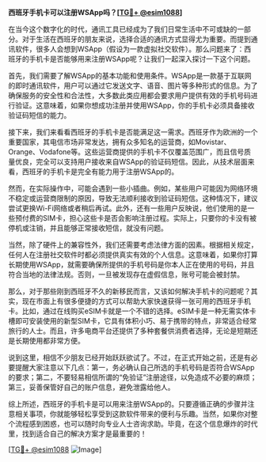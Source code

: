 **西班牙手机卡可以注册WSApp吗？[[TG💪+ @esim1088](https://t.me/s/esim1088)]**

在当今这个数字化的时代，通讯工具已经成为了我们日常生活中不可或缺的一部分。对于生活在西班牙的朋友来说，选择合适的通讯方式显得尤为重要。而提到通讯软件，很多人会想到WSApp（假设为一款虚拟社交软件）。那么问题来了：西班牙的手机卡是否能够用来注册WSApp呢？让我们一起深入探讨一下这个问题。

首先，我们需要了解WSApp的基本功能和使用条件。WSApp是一款基于互联网的即时通讯软件，用户可以通过它发送文字、语音、图片等多种形式的信息。为了确保服务的安全性和合法性，大多数此类应用都会要求用户提供有效的手机号码进行验证。这意味着，如果你想成功注册并使用WSApp，你的手机卡必须具备接收验证码短信的能力。

接下来，我们来看看西班牙的手机卡是否能满足这一需求。西班牙作为欧洲的一个重要国家，其电信市场非常发达，拥有众多知名的运营商，如Movistar、Orange、Vodafone等。这些运营商提供的手机卡不仅覆盖范围广，而且信号质量优良，完全可以支持用户接收来自WSApp的验证码短信。因此，从技术层面来看，西班牙的手机卡是完全有能力用于注册WSApp的。

然而，在实际操作中，可能会遇到一些小插曲。例如，某些用户可能因为网络环境不稳定或运营商限制的原因，导致无法顺利接收到验证码短信。这种情况下，建议尝试更换Wi-Fi网络或者稍后再试。此外，还有一些用户反映说，他们使用的是一些预付费的SIM卡，担心这些卡是否会影响注册过程。实际上，只要你的卡没有被停机或注销，并且能够正常接收短信，就没有问题。

当然，除了硬件上的兼容性外，我们还需要考虑法律方面的因素。根据相关规定，任何人在注册社交软件时都必须提供真实有效的个人信息。这意味着，如果你打算长期使用WSApp，就需要确保所提供的手机号码是你本人正在使用的号码，并且符合当地的法律法规。否则，一旦被发现存在虚假信息，账号可能会被封禁。

那么，对于那些刚到西班牙不久的新移民而言，又该如何解决手机卡的问题呢？其实，现在市面上有很多便捷的方式可以帮助大家快速获得一张可用的西班牙手机卡。比如，通过在线购买eSIM卡就是一个不错的选择。eSIM卡是一种无需实体卡槽即可安装使用的新型SIM卡，它具有体积小巧、易于携带的特点，非常适合经常旅行的人士。而且，许多电商平台还提供了多种套餐供消费者选择，无论是短期还是长期使用都非常方便。

说到这里，相信不少朋友已经开始跃跃欲试了。不过，在正式开始之前，还是有必要提醒大家注意以下几点：第一，务必确认自己所选的手机号码是否符合WSApp的要求；第二，不要轻易相信所谓的“免验证”注册途径，以免造成不必要的麻烦；第三，妥善保管好自己的账户信息，避免泄露给他人。

综上所述，西班牙的手机卡是可以用来注册WSApp的。只要遵循正确的步骤并注意相关事项，你就能够轻松享受到这款软件带来的便利与乐趣。当然，如果你对整个流程感到困惑，也可以随时向专业人士咨询求助。毕竟，在这个信息爆炸的时代里，找到适合自己的解决方案才是最重要的！

[[TG💪+ @esim1088](https://t.me/s/esim1088) ![Image](https://i.postimg.cc/4NQfJmqS/Snipaste-2025-05-13-00-14-12.png)]